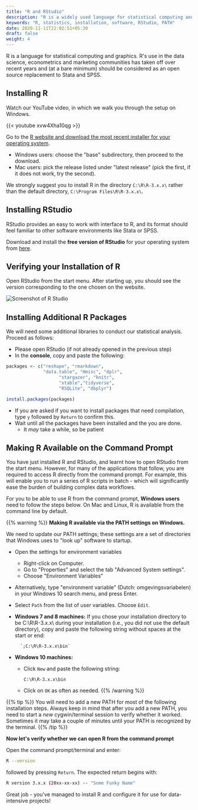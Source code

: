 ```yaml
---
title: "R and RStudio"
description: "R is a widely used language for statistical computing and graphics. Learn how to set it up on your computer."
keywords: "R, statistics, installation, software, RStudio, PATH"
date: 2020-11-11T22:02:51+05:30
draft: false
weight: 4
---
```


R is a language for statistical computing and graphics.
R's use in the data science, econometrics and marketing communities has taken off over recent years and (at a bare minimum) should be considered as an open source replacement to Stata and SPSS.

## Installing R

Watch our YouTube video, in which we walk you through the setup on Windows.

{{< youtube xvw4Xha10qg >}}

Go to the [R website and download the most recent installer for your operating system](https://cran.r-project.org/).

- Windows users: choose the "base" subdirectory, then proceed to the download.
- Mac users: pick the release listed under "latest release" (pick the first, if it does not work, try the second).

We strongly suggest you to install R in the directory `C:\R\R-3.x.x\` rather than the default directory, `C:\Program Files\R\R-3.x.x\`.

## Installing RStudio

RStudio provides an easy to work with interface to R, and its format should feel familiar to other software environments like Stata or SPSS.

Download and install the **free version of RStudio** for your operating system from [here](https://www.rstudio.com/products/rstudio/download/).

## Verifying your Installation of R

Open RStudio from the start menu. After starting up, you should see the version corresponding to the one chosen on the website.

![Screenshot of R Studio](../r.png)


## Installing Additional R Packages

We will need some additional libraries to conduct our statistical analysis. Proceed as follows:

*   Please open RStudio (if not already opened in the previous step)
*   In the **console**, copy and paste the following:
```r
packages <- c("reshape", "rmarkdown",
              "data.table", "Hmisc", "dplr",
                    "stargazer", "knitr",
                    "xtable","tidyverse",
                    "RSQLite", "dbplyr")

install.packages(packages)
```

* If you are asked if you want to install packages that need compilation, type `y` followed by `Return` to confirm this.
*   Wait until all the packages have been installed and the you are done.
    *   It *may* take a while, so be patient

## Making R Available on the Command Prompt

You have just installed R and RStudio, and learnt how to open RStudio from the start menu.
However, for many of the applications that follow, you are required to access R directly from the command prompt.
For example, this will enable you to run a series of R scripts in batch - which will significantly ease the burden of
building complex data workflows.

For you to be able to use R from the command prompt, **Windows users** need to follow the steps below.
On Mac and Linux, R is available from the command line by default.

{{% warning %}}
**Making R available via the PATH settings on Windows.**

We need to update our PATH settings; these settings are a set of directories that Windows uses to "look up" software to startup.

- Open the settings for environment variables
    - Right-click on Computer.
  	- Go to "Properties" and select the tab "Advanced System settings".
  	- Choose "Environment Variables"
- Alternatively, type "environment variable" (Dutch: omgevingsvariabelen) in your Windows 10 search menu, and press Enter.

-  Select `Path` from the list of user variables. Choose `Edit`.
- **Windows 7 and 8 machines:**
	If you chose your installation directory to be C:\R\R-3.x.x\ during your installation (i.e., you did not use the default directory), copy and paste the following string without spaces at the start or end:

        `;C:\R\R-3.x.x\bin`

- **Windows 10 machines:**
	- Click `New` and paste the following string:

        `C:\R\R-3.x.x\bin`

	- Click on `OK` as often as needed.
{{% /warning %}}

{{% tip %}}
You will need to add a new PATH for most of the following installation steps. Always keep in mind that after you add a new PATH, you need to start a *new* cygwin/terminal session to verify whether it worked. Sometimes it may take a couple of minutes until your PATH is recognized by the terminal.
{{% /tip %}}

**Now let's verify whether we can open R from the command prompt**

Open the command prompt/terminal and enter:

```bash
R --version
```

followed by pressing `Return`. The expected return begins with:

```bash
R version 3.x.x (20xx-xx-xx) -- "Some Funky Name"
```

Great job - you've managed to install R and configure it for use for data-intensive projects!
